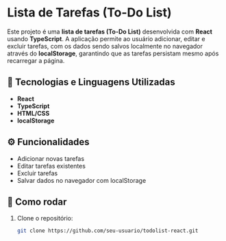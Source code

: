 # Lista de Tarefas (To-Do List)

Este projeto é uma **lista de tarefas (To-Do List)** desenvolvida com **React** usando **TypeScript**. A aplicação permite ao usuário adicionar, editar e excluir tarefas, com os dados sendo salvos localmente no navegador através do **localStorage**, garantindo que as tarefas persistam mesmo após recarregar a página.

## 🔧 Tecnologias e Linguagens Utilizadas
- **React**
- **TypeScript**
- **HTML/CSS**
- **localStorage**

## ⚙️ Funcionalidades
- Adicionar novas tarefas
- Editar tarefas existentes
- Excluir tarefas
- Salvar dados no navegador com localStorage

## 🚀 Como rodar
1. Clone o repositório:
   ```bash
   git clone https://github.com/seu-usuario/todolist-react.git
